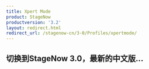 ```yaml
---
title: Xpert Mode
product: StageNow
productversion: '3.2'
layout: redirect.html
redirect_url: /stagenow-cn/3-0/Profiles/xpertmode/
---
```


## 切换到StageNow 3.0，最新的中文版...
